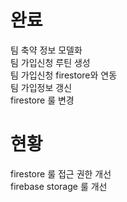 # 완료  

팀 축약 정보 모델화  
팀 가입신청 루틴 생성  
팀 가입신청 firestore와 연동   
팀 가입정보 갱신  
firestore 룰 변경    

# 현황  

firestore 룰 접근 권한 개선  
firebase storage 룰 개선  
